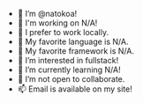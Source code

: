 - 👋 I’m @natokoa!
- 📝 I'm working on N/A!
- 📌 I prefer to work locally.
- 🌌 My favorite language is N/A.
- 🍃 My favorite framework is N/A.
- 👀 I’m interested in fullstack!
- 🌱 I’m currently learning N/A!
- 💞️ I’m not open to collaborate.
- 📫 Email is available on my site!
